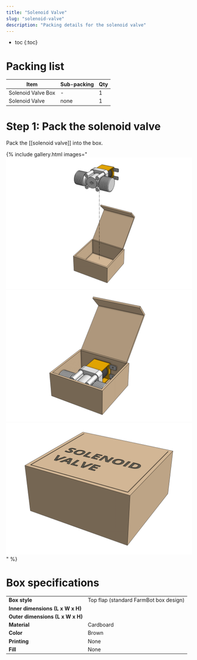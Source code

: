 ```yaml
---
title: "Solenoid Valve"
slug: "solenoid-valve"
description: "Packing details for the solenoid valve"
---
```


* toc
{:toc}

# Packing list

|Item|Sub-packing|Qty|
|----|-----------|---|
|Solenoid Valve Box|-|1
|Solenoid Valve|none|1

# Step 1: Pack the solenoid valve

Pack the [[solenoid valve]] into the box.

{% include gallery.html images="
![pack the solenoid valve](_images/solenoid_valve_packed_1.png)
![pack the solenoid valve](_images/solenoid_valve_packed_2.png)
![pack the solenoid valve](_images/solenoid_valve_packed_3.png)
" %}

# Box specifications

|                                |                              |
|--------------------------------|------------------------------|
|**Box style**                   |Top flap (standard FarmBot box design)
|**Inner dimensions (L x W x H)**|
|**Outer dimensions (L x W x H)**|
|**Material**                    |Cardboard
|**Color**                       |Brown
|**Printing**                    |None
|**Fill**                        |None

